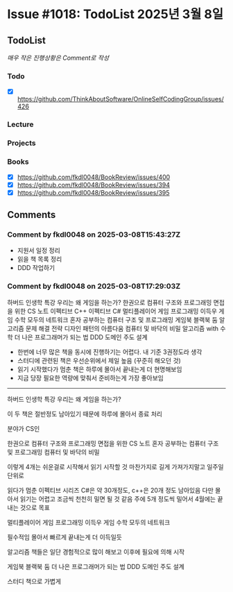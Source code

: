 # Issue #1018: TodoList 2025년 3월 8일

## TodoList

*매우 작은 진행상황은 Comment로 작성*

### Todo  

- [x] https://github.com/ThinkAboutSoftware/OnlineSelfCodingGroup/issues/426

### Lecture

### Projects

### Books

- [x] https://github.com/fkdl0048/BookReview/issues/400
- [x] https://github.com/fkdl0048/BookReview/issues/394
- [x] https://github.com/fkdl0048/BookReview/issues/395

## Comments

### Comment by fkdl0048 on 2025-03-08T15:43:27Z

 - 지원서 일정 정리
 - 읽을 책 목록 정리
 - DDD 작업하기

### Comment by fkdl0048 on 2025-03-08T17:29:03Z

하버드 인생학 특강
우리는 왜 게임을 하는가?
한권으로 컴퓨터 구조와 프로그래밍
면접을 위한 CS 노트
이펙티브 C++
이펙티브 C#
멀티플레이어 게임 프로그래밍
이득우 게임 수학
모두의 네트워크
혼자 공부하는 컴퓨터 구조 및 프로그래밍
게임북 블랙북 둠
알고리즘 문제 해결 전략
디자인 패턴의 아름다움
컴퓨터 및 바닥의 비밀
알고리즘 with 수학
더 나은 프로그래머가 되는 법
DDD 도메인 주도 설계

- 한번에 너무 많은 책을 동시에 진행하기는 어렵다. 내 기준 3권정도라 생각
- 스터디에 관련된 책은 우선순위에서 제일 높음 (꾸준히 해오던 것)
- 읽기 시작했다가 멈춘 책은 하루에 몰아서 끝내는게 더 현명해보임
- 지금 당장 필요한 역량에 맞춰서 준비하는게 가장 좋아보임

---

하버드 인생학 특강
우리는 왜 게임을 하는가?

이 두 책은 절반정도 남아있기 때문에 하루에 몰아서 종료 처리

분야가 CS인

한권으로 컴퓨터 구조와 프로그래밍
면접을 위한 CS 노트
혼자 공부하는 컴퓨터 구조 및 프로그래밍
컴퓨터 및 바닥의 비밀

이렇게 4개는 쉬운걸로 시작해서 읽기 시작할 것 마찬가지로 길게 가져가지말고 일주일 단위로

읽다가 멈춘 이펙티브 시리즈 C#은 약 30개정도, c++은 20개 정도 남아있음 다만 몰아서 읽기는 어렵고 조금씩 천천히 밀면 될 것 같음 주에 5개 정도씩 밀어서 4월에는 끝내는 것으로 목표

멀티플레이어 게임 프로그래밍
이득우 게임 수학
모두의 네트워크

필수적임 몰아서 빠르게 끝내는게 더 이득일듯

알고리즘 책들은 일단 경험적으로 많이 해보고 이후에 필요에 의해 시작

게임북 블랙북 둠
더 나은 프로그래머가 되는 법
DDD 도메인 주도 설계

스터디 책으로 가볍게

